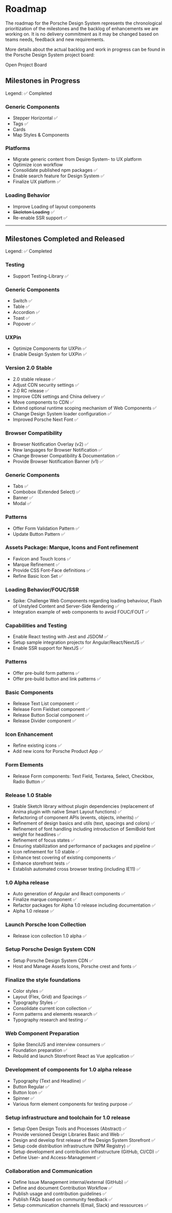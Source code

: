 # Roadmap

The roadmap for the Porsche Design System represents the chronological prioritization of the milestones and the backlog
of enhancements we are working on. It is no delivery commitment as it may be changed based on teams needs, feedback and
new requirements.

More details about the actual backlog and work in progress can be found in the Porsche Design System project board:

<p-link :theme="this.$store.getters.storefrontTheme" target="_blank" href="https://github.com/orgs/porsche-design-system/projects/14">Open
Project Board</p-link>

<TableOfContents></TableOfContents>

## Milestones in Progress

Legend: ✅ Completed

### Generic Components

- Stepper Horizontal ✅
- Tags ✅
- Cards
- Map Styles & Components

### Platforms

- Migrate generic content from Design System- to UX platform
- Optimize icon workflow
- Consolidate published npm packages ✅
- Enable search feature for Design System ✅
- Finalize UX platform ✅

### Loading Behavior

- Improve Loading of layout components
- ~~Skeleton Loading~~ ✅
- Re-enable SSR support ✅

---

## Milestones Completed and Released

Legend: ✅ Completed

### Testing

- Support Testing-Library ✅

### Generic Components

- Switch ✅
- Table ✅
- Accordion ✅
- Toast ✅
- Popover ✅

### UXPin

- Optimize Components for UXPin ✅
- Enable Design System for UXPin ✅

### Version 2.0 Stable

- 2.0 stable release ✅
- Adjust CDN security settings ✅
- 2.0 RC release ✅
- Improve CDN settings and China delivery ✅
- Move components to CDN ✅
- Extend optional runtime scoping mechanism of Web Components ✅
- Change Design System loader configuration ✅
- Improved Porsche Next Font ✅

### Browser Compatibility

- Browser Notification Overlay (v2) ✅
- New languages for Browser Notification ✅
- Change Browser Compatibility & Documentation ✅
- Provide Browser Notification Banner (v1) ✅

### Generic Components

- Tabs ✅
- Combobox (Extended Select) ✅
- Banner ✅
- Modal ✅

### Patterns

- Offer Form Validation Pattern ✅
- Update Button Pattern ✅

### Assets Package: Marque, Icons and Font refinement

- Favicon and Touch Icons ✅
- Marque Refinement ✅
- Provide CSS Font-Face definitions ✅
- Refine Basic Icon Set ✅

### Loading Behavior/FOUC/SSR

- Spike: Challenge Web Components regarding loading behaviour, Flash of Unstyled Content and Server-Side Rendering ✅
- Integration example of web components to avoid FOUC/FOUT ✅

### Capabilities and Testing

- Enable React testing with Jest and JSDOM ✅
- Setup sample integration projects for Angular/React/NextJS ✅
- Enable SSR support for NextJS ✅

### Patterns

- Offer pre-build form patterns ✅
- Offer pre-build button and link patterns ✅

### Basic Components

- Release Text List component ✅
- Release Form Fieldset component ✅
- Release Button Social component ✅
- Release Divider component ✅

### Icon Enhancement

- Refine existing icons ✅
- Add new icons for Porsche Product App ✅

### Form Elements

- Release Form components: Text Field, Textarea, Select, Checkbox, Radio Button ✅

### Release 1.0 Stable

- Stable Sketch library without plugin dependencies (replacement of Anima plugin with native Smart Layout functions) ✅
- Refactoring of component APIs (events, objects, inherits) ✅
- Refinement of design basics and utils (text, spacings and colors) ✅
- Refinement of font handling including introduction of SemiBold font weight for headlines ✅
- Refinement of focus states ✅
- Ensuring stabilization and performance of packages and pipeline ✅
- Icon refinement for 1.0 stable ✅
- Enhance test covering of existing components ✅
- Enhance storefront tests ✅
- Establish automated cross browser testing (including IE11) ✅

### 1.0 Alpha release

- Auto generation of Angular and React components ✅
- Finalize marque component ✅
- Refactor packages for Alpha 1.0 release including documentation ✅
- Alpha 1.0 release ✅

### Launch Porsche Icon Collection

- Release icon collection 1.0 alpha ✅

### Setup Porsche Design System CDN

- Setup Porsche Design System CDN ✅
- Host and Manage Assets Icons, Porsche crest and fonts ✅

### Finalize the style foundations

- Color styles ✅
- Layout (Flex, Grid) and Spacings ✅
- Typography Styles ✅
- Consolidate current icon collection ✅
- Form patterns and elements research ✅
- Typography research and testing ✅

### Web Component Preparation

- Spike StencilJS and interview consumers ✅
- Foundation preparation ✅
- Rebuild and launch Storefront React as Vue application ✅

### Development of components for 1.0 alpha release

- Typography (Text and Headline) ✅
- Button Regular ✅
- Button Icon ✅
- Spinner ✅
- Various form element components for testing purpose ✅

### Setup infrastructure and toolchain for 1.0 release

- Setup Open Design Tools and Processes (Abstract) ✅
- Provide versioned Design Libraries Basic and Web ✅
- Design and develop first release of the Design System Storefront ✅
- Setup code distribution infrastructure (NPM Registry) ✅
- Setup development and contribution infrastructure (GitHub, CI/CD) ✅
- Define User- and Access-Management ✅

### Collaboration and Communication

- Define Issue Management internal/external (GitHub) ✅
- Define and document Contribution Workflow ✅
- Publish usage and contribution guidelines ✅
- Publish FAQs based on community feedback ✅
- Setup communication channels (Email, Slack) and ressources ✅
